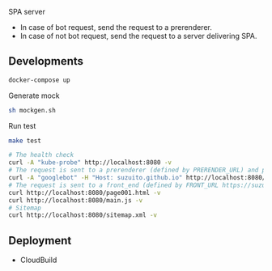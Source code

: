 SPA server

- In case of bot request, send the request to a prerenderer.
- In case of not bot request, send the request to a server delivering SPA.

## Developments

```bash
docker-compose up
```

Generate mock

```bash
sh mockgen.sh
```

Run test

```bash
make test
```

```bash
# The health check
curl -A "kube-probe" http://localhost:8080 -v
# The request is sent to a prerenderer (defined by PRERENDER_URL) and prernderer responses http://example.com page
curl -A "googlebot" -H "Host: suzuito.github.io" http://localhost:8080/test-pages/page001.html -v
# The request is sent to a front_end (defined by FRONT_URL https://suzuito.github.io/test-pages)
curl http://localhost:8080/page001.html -v
curl http://localhost:8080/main.js -v
# Sitemap
curl http://localhost:8080/sitemap.xml -v
```

## Deployment

- CloudBuild
